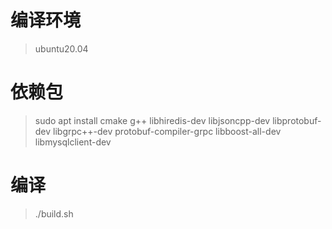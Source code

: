 # 编译环境
> ubuntu20.04
# 依赖包
> sudo apt install cmake g++ libhiredis-dev libjsoncpp-dev libprotobuf-dev libgrpc++-dev protobuf-compiler-grpc libboost-all-dev libmysqlclient-dev
# 编译
> ./build.sh
